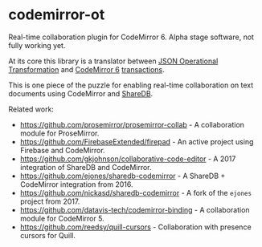 # codemirror-ot
Real-time collaboration plugin for CodeMirror 6. Alpha stage software, not fully working yet.

At its core this library is a translator between [JSON Operational Transformation](https://github.com/ottypes/json0) and [CodeMirror 6](https://codemirror.net/6/) [transactions](https://codemirror.net/6/design.html#state).

This is one piece of the puzzle for enabling real-time collaboration on text documents using CodeMirror and [ShareDB](https://github.com/teamwork/sharedb).

Related work:

 * https://github.com/prosemirror/prosemirror-collab - A collaboration module for ProseMirror.
 * https://github.com/FirebaseExtended/firepad - An active project using Firebase and CodeMirror.
 * https://github.com/gkjohnson/collaborative-code-editor - A 2017 integration of ShareDB and CodeMirror.
 * https://github.com/ejones/sharedb-codemirror - A ShareDB + CodeMirror integration from 2016.
 * https://github.com/nickasd/sharedb-codemirror - A fork of the `ejones` project from 2017.
 * https://github.com/datavis-tech/codemirror-binding - A collaboration module for CodeMirror 5.
 * https://github.com/reedsy/quill-cursors - Collaboration with presence cursors for Quill.
